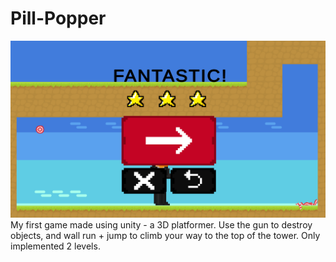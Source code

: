 # Pill-Popper
![alt text](https://github.com/ThomasSchofield101/2D-Hitman/blob/main/2d%20Hitman%20(level%205)%20Screenshot%202025.02.03%20-%2011.40.03.35.png "Main Menu")
My first game made using unity - a 3D platformer.
Use the gun to destroy objects, and wall run + jump to climb your way to the top of the tower. Only implemented 2 levels.
